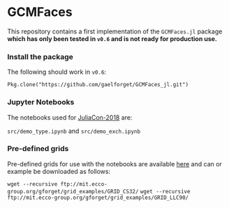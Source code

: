 # GCMFaces

This repository contains a first implementation of the `GCMFaces.jl` package **which has only been tested in `v0.6` and is not ready for production use.**

### Install the package 

The following should work in `v0.6`:

`Pkg.clone("https://github.com/gaelforget/GCMFaces_jl.git")`

### Jupyter Notebooks

The notebooks used for [JuliaCon-2018](http://juliacon.org/2018/) are: 

`src/demo_type.ipynb` and `src/demo_exch.ipynb`


### Pre-defined grids

Pre-defined grids for use with the notebooks are available [here](http://mit.ecco-group.org/opendap/gforget/grid_examples/contents.html) and can or example be downloaded as follows:

`wget --recursive ftp://mit.ecco-group.org/gforget/grid_examples/GRID_CS32/`
`wget --recursive ftp://mit.ecco-group.org/gforget/grid_examples/GRID_LLC90/`






